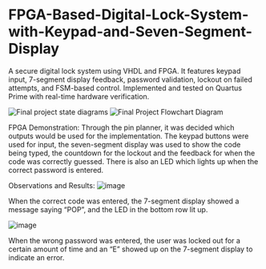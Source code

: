 # FPGA-Based-Digital-Lock-System-with-Keypad-and-Seven-Segment-Display
A secure digital lock system using VHDL and FPGA. It features keypad input, 7-segment display feedback, password validation, lockout on failed attempts, and FSM-based control. Implemented and tested on Quartus Prime with real-time hardware verification.

![Final project state diagrams](https://github.com/user-attachments/assets/b226ca1a-a33b-4313-9560-e03eb00a8f9c)
![Final Project Flowchart Diagram](https://github.com/user-attachments/assets/97d6494e-d997-46a1-a40b-64ba945cc60a)

FPGA Demonstration: 
Through the pin planner, it was decided which outputs would be used for the implementation. The keypad buttons were used for input, the seven-segment display was used to show the code being typed, the countdown for the lockout and the feedback for when the code was correctly guessed. There is also an LED which lights up when the correct password is entered.

Observations and Results: 
![image](https://github.com/user-attachments/assets/9d7875ff-864b-4061-b2fa-3619e493215f)

When the correct code was entered, the 7-segment display showed a message saying “POP”, and the LED in the bottom row lit up.

![image](https://github.com/user-attachments/assets/e2d81106-56fc-4543-ac7a-dde1a36a7172)

When the wrong password was entered, the user was locked out for a certain amount of time and an “E” showed up on the 7-segment display to indicate an error.



